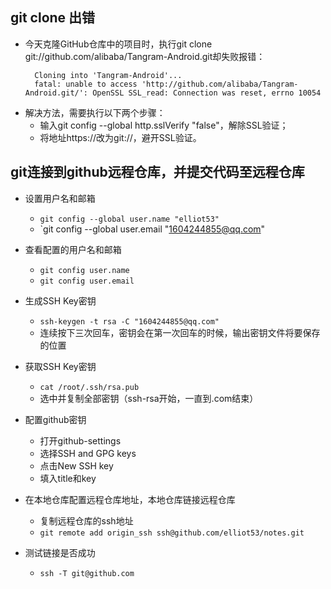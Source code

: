 ## git clone 出错

+ 今天克隆GitHub仓库中的项目时，执行git clone git://github.com/alibaba/Tangram-Android.git却失败报错：
  ```
    Cloning into 'Tangram-Android'...
    fatal: unable to access 'http://github.com/alibaba/Tangram-Android.git/': OpenSSL SSL_read: Connection was reset, errno 10054
  ``` 
+ 解决方法，需要执行以下两个步骤：
  + 输入git config --global http.sslVerify "false"，解除SSL验证；
  + 将地址https://改为git://，避开SSL验证。

## git连接到github远程仓库，并提交代码至远程仓库

+ 设置用户名和邮箱
  + `git config --global user.name "elliot53"`
  + `git config --global user.email "1604244855@qq.com"

+ 查看配置的用户名和邮箱
  + `git config user.name`
  + `git config user.email`

+ 生成SSH Key密钥
  + `ssh-keygen -t rsa -C "1604244855@qq.com"`
  + 连续按下三次回车，密钥会在第一次回车的时候，输出密钥文件将要保存的位置

+ 获取SSH Key密钥
  + `cat /root/.ssh/rsa.pub`
  + 选中并复制全部密钥（ssh-rsa开始，一直到.com结束）

+ 配置github密钥
  + 打开github-settings
  + 选择SSH and GPG keys
  + 点击New SSH key 
  + 填入title和key

+ 在本地仓库配置远程仓库地址，本地仓库链接远程仓库
  + 复制远程仓库的ssh地址
  + `git remote add origin_ssh ssh@github.com/elliot53/notes.git`

+ 测试链接是否成功
  + `ssh -T git@github.com`
